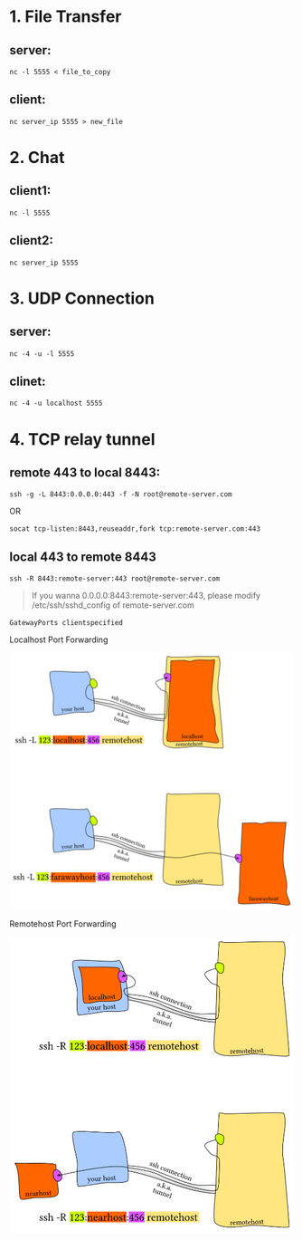 # 1. File Transfer

## server:
    nc -l 5555 < file_to_copy
## client:
    nc server_ip 5555 > new_file

# 2. Chat

## client1:
    nc -l 5555
## client2:
    nc server_ip 5555

# 3. UDP Connection

## server:
    nc -4 -u -l 5555
## clinet:
    nc -4 -u localhost 5555

# 4. TCP relay tunnel

## remote 443 to local 8443:
    ssh -g -L 8443:0.0.0.0:443 -f -N root@remote-server.com

OR

    socat tcp-listen:8443,reuseaddr,fork tcp:remote-server.com:443

## local 443 to remote 8443
    ssh -R 8443:remote-server:443 root@remote-server.com
>If you wanna 0.0.0.0:8443:remote-server:443, please modify /etc/ssh/sshd_config of remote-server.com

    GatewayPorts clientspecified

Localhost Port Forwarding

![sshL](sshL.png)

Remotehost Port Forwarding

![sshR](sshR.png)